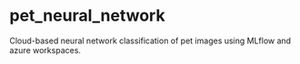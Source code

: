 # pet_neural_network
Cloud-based neural network classification of pet images using MLflow and azure workspaces.
